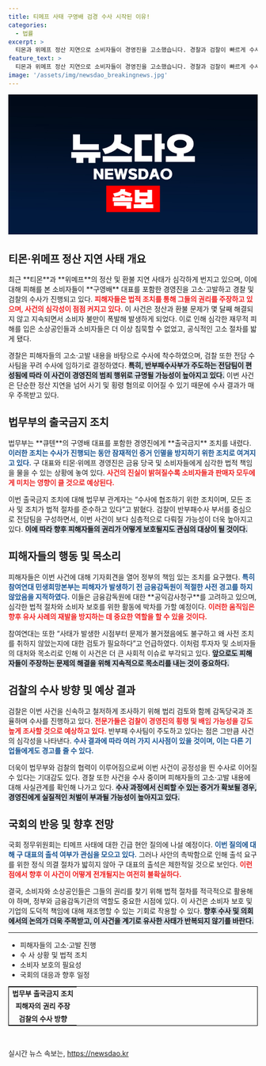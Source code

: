 ```yaml
---
title: 티메프 사태 구영배 검경 수사 시작된 이유!
categories:
  - 법률
excerpt: >
  티몬과 위메프 정산 지연으로 소비자들이 경영진을 고소했습니다. 경찰과 검찰이 빠르게 수사팀을 꾸리고, 법무부는 고위 경영진에게 출국금지 조치를 내렸습니다. 소비자 권익 보호를 위한 강력한 수사가 시작됩니다! 클릭해 자세히 알아보세요!
feature_text: >
  티몬과 위메프 정산 지연으로 소비자들이 경영진을 고소했습니다. 경찰과 검찰이 빠르게 수사팀을 꾸리고, 법무부는 고위 경영진에게 출국금지 조치를 내렸습니다. 소비자 권익 보호를 위한 강력한 수사가 시작됩니다! 클릭해 자세히 알아보세요!
image: '/assets/img/newsdao_breakingnews.jpg'
---
```


<p><img src="/assets/img/newsdao_breakingnews.jpg" alt="ranknews 속보" /></p>

<h2 data-ke-size="size26">티몬·위메프 정산 지연 사태 개요</h2>

<p data-ke-size="size16">최근 **티몬**과 **위메프**의 정산 및 환불 지연 사태가 심각하게 번지고 있으며, 이에 대해 피해를 본 소비자들이 **구영배** 대표를 포함한 경영진을 고소·고발하고 경찰 및 검찰의 수사가 진행되고 있다. <b><span style="color: #ee2323;">피해자들은 법적 조치를 통해 그들의 권리를 주장하고 있으며, 사건의 심각성이 점점 커지고 있다.</span></b> 이 사건은 정산과 환불 문제가 몇 달째 해결되지 않고 지속되면서 소비자 불만이 폭발해 발생하게 되었다. 이로 인해 심각한 재무적 피해를 입은 소상공인들과 소비자들은 더 이상 침묵할 수 없었고, 공식적인 고소 절차를 밟게 됐다.</p>

<p data-ke-size="size16">경찰은 피해자들의 고소·고발 내용을 바탕으로 수사에 착수하였으며, 검찰 또한 전담 수사팀을 꾸려 수사에 임하기로 결정하였다. <b><span style="background-color: #21538527;">특히, 반부패수사부가 주도하는 전담팀이 편성됨에 따라 이 사건이 경영진의 범죄 행위로 규명될 가능성이 높아지고 있다.</span></b> 이번 사건은 단순한 정산 지연을 넘어 사기 및 횡령 혐의로 이어질 수 있기 때문에 수사 결과가 매우 주목받고 있다.</p>

<h2 data-ke-size="size26">법무부의 출국금지 조치</h2>

<p data-ke-size="size16">법무부는 **큐텐**의 구영배 대표를 포함한 경영진에게 **출국금지** 조치를 내렸다. <b><span style="color: #1a5490;">이러한 조치는 수사가 진행되는 동안 잠재적인 증거 인멸을 방지하기 위한 조치로 여겨지고 있다.</span></b> 구 대표와 티몬·위메프 경영진은 금융 당국 및 소비자들에게 심각한 법적 책임을 물을 수 있는 상황에 놓여 있다. <b><span style="color: #ee2323;">사건의 진실이 밝혀질수록 소비자들과 판매자 모두에게 미치는 영향이 클 것으로 예상된다.</span></b></p>

<p data-ke-size="size16">이번 출국금지 조치에 대해 법무부 관계자는 “수사에 협조하기 위한 조치이며, 모든 조사 및 조치가 법적 절차를 준수하고 있다”고 밝혔다. 검찰이 반부패수사 부서를 중심으로 전담팀을 구성하면서, 이번 사건이 보다 심층적으로 다뤄질 가능성이 더욱 높아지고 있다. <b><span style="background-color: #21538527;">이에 따라 향후 피해자들의 권리가 어떻게 보호될지도 관심의 대상이 될 것이다.</span></b></p>

<h2 data-ke-size="size26">피해자들의 행동 및 목소리</h2>

<p data-ke-size="size16">피해자들은 이번 사건에 대해 기자회견을 열어 정부의 책임 있는 조치를 요구했다. <b><span style="color: #1a5490;">특히 참여연대 민생희망본부는 피해자가 발생하기 전 금융감독원이 적절한 사전 경고를 하지 않았음을 지적하였다.</span></b> 이들은 금융감독원에 대한 **공익감사청구**를 고려하고 있으며, 심각한 법적 절차와 소비자 보호를 위한 활동에 박차를 가할 예정이다. <b><span style="color: #ee2323;">이러한 움직임은 향후 유사 사례의 재발을 방지하는 데 중요한 역할을 할 수 있을 것이다.</span></b></p>

<p data-ke-size="size16">참여연대는 또한 “사태가 발생한 시점부터 문제가 불거졌음에도 불구하고 왜 사전 조치를 취하지 않았는지에 대한 검토가 필요하다”고 언급하였다. 이처럼 투자자 및 소비자들의 대처와 목소리로 인해 이 사건은 더 큰 사회적 이슈로 부각되고 있다. <b><span style="background-color: #21538527;">앞으로도 피해자들이 주장하는 문제의 해결을 위해 지속적으로 목소리를 내는 것이 중요하다.</span></b></p>

<h2 data-ke-size="size26">검찰의 수사 방향 및 예상 결과</h2>

<p data-ke-size="size16">검찰은 이번 사건을 신속하고 철저하게 조사하기 위해 법리 검토와 함께 감독당국과 조율하며 수사를 진행하고 있다. <b><span style="color: #ee2323;">전문가들은 검찰이 경영진의 횡령 및 배임 가능성을 강도 높게 조사할 것으로 예상하고 있다.</span></b> 반부패 수사팀이 주도하고 있다는 점은 그만큼 사건의 심각성을 나타낸다. <b><span style="color: #1a5490;">수사 결과에 따라 여러 가지 시사점이 있을 것이며, 이는 다른 기업들에게도 경고를 줄 수 있다.</span></b></p>

<p data-ke-size="size16">더욱이 법무부와 검찰의 협력이 이루어짐으로써 이번 사건이 공정성을 띈 수사로 이어질 수 있다는 기대감도 있다. 경찰 또한 사건을 수사 중이며 피해자들의 고소·고발 내용에 대해 사실관계를 확인해 나가고 있다. <b><span style="background-color: #21538527;">수사 과정에서 신뢰할 수 있는 증거가 확보될 경우, 경영진에게 실질적인 처벌이 부과될 가능성이 높아지고 있다.</span></b></p>

<h2 data-ke-size="size26">국회의 반응 및 향후 전망</h2>

<p data-ke-size="size16">국회 정무위원회는 티메프 사태에 대한 긴급 현안 질의에 나설 예정이다. <b><span style="color: #1a5490;">이번 질의에 대해 구 대표의 출석 여부가 관심을 모으고 있다.</span></b> 그러나 사안의 촉박함으로 인해 출석 요구를 위한 정식 의결 절차가 밟히지 않아 구 대표의 출석은 제한적일 것으로 보인다. <b><span style="color: #ee2323;">이런 점에서 향후 이 사건이 어떻게 전개될지는 여전히 불확실하다.</span></b></p>

<p data-ke-size="size16">결국, 소비자와 소상공인들은 그들의 권리를 찾기 위해 법적 절차를 적극적으로 활용해야 하며, 정부와 금융감독기관의 역할도 중요한 시점에 있다. 이 사건은 소비자 보호 및 기업의 도덕적 책임에 대해 재조명할 수 있는 기회로 작용할 수 있다. <b><span style="background-color: #21538527;">향후 수사 및 의회에서의 논의가 더욱 주목받고, 이 사건을 계기로 유사한 사태가 반복되지 않기를 바란다.</span></b></p>

<hr />

<ul>
    <li>피해자들의 고소·고발 진행</li>
    <li>수 사 상황 및 법적 조치</li>
    <li>소비자 보호의 필요성</li>
    <li>국회의 대응과 향후 일정</li>
</ul>

<table style="width: 100%; border: 1px solid black;">
    <tr>
        <td style="text-align: center; height: 17px;"><b>법무부 출국금지 조치</b></td>
    </tr>
    <tr>
        <td style="text-align: center; height: 17px;"><b>피해자의 권리 주장</b></td>
    </tr>
    <tr>
        <td style="text-align: center; height: 17px;"><b>검찰의 수사 방향</b></td>
    </tr>
</table>

<p data-ke-size="size16">&nbsp;</p>
실시간 뉴스 속보는, <a href="https://newsdao.kr" rel="dofollow">https://newsdao.kr</a>



